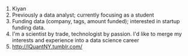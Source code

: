 1. Kiyan
2. Previously a data analyst; currently focusing as a student
3. Funding data (company, tags, amount funded); interested in startup funding data.
4. I'm a scientist by trade, technologist by passion. I'd like to merge my interests and experience into a data science career
5. http://IQuantNY.tumblr.com/